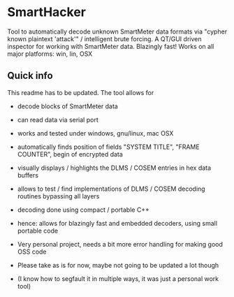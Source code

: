 # SmartHacker
Tool to automatically decode unknown SmartMeter data formats via "cypher known plaintext 'attack'" / intelligent brute forcing. A QT/GUI driven inspector for working with SmartMeter data. Blazingly fast! Works on all major platforms: win, lin, OSX

## Quick info

This readme has to be updated. The tool allows for
 - decode blocks of SmartMeter data
 - can read data via serial port
 - works and tested under windows, gnu/linux, mac OSX
 - automatically finds position of fields "SYSTEM TITLE", "FRAME COUNTER", begin of encrypted data
 - visually displays / highlights the DLMS / COSEM entries in hex data buffers
 - allows to test / find implementations of DLMS / COSEM decoding routines bypassing all layers
 - decoding done using compact / portable C++
 - hence: allows for blazingly fast and embedded decoders, using small portable code

 - Very personal project, needs a bit more error handling for making good OSS code
 - Please take as is for now, maybe not going to be updated a lot though
 - (I know how to segfault it in multiple ways, it was just a personal work tool)
